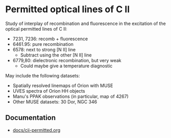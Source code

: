 # Permitted optical lines of C II

Study of interplay of recombination and fluorescence in the excitation of the optical permitted lines of C II:
  * 7231, 7236: recomb + fluorescence
  * 6461.95: pure recombination
  * 6578: next to strong [N II] line
      * Subtract using the other [N II] line
  * 6779,80: dielectronic recombination, but very weak
      * Could maybe give a temperature diagnostic

May include the following datasets:
  * Spatially resolved linemaps of Orion with MUSE
  * UVES spectra of Orion HH objects
  * Manu's PPAK observations (in particular, map of 4267)
  * Other MUSE datasets: 30 Dor, NGC 346

## Documentation

  * [docs/cii-permitted.org](docs/cii-permitted.org)
